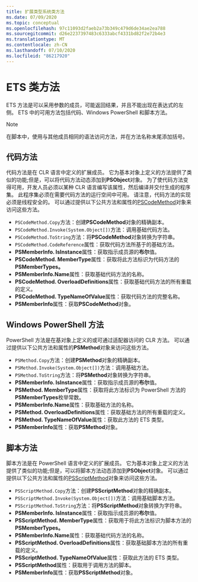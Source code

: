 ```yaml
---
title: 扩展类型系统类方法
ms.date: 07/09/2020
ms.topic: conceptual
ms.openlocfilehash: 97c11093d2faeb2a73b349c479d6de34ae2ea788
ms.sourcegitcommit: d26e2237397483c6333abcf4331bd82f2e72b4e3
ms.translationtype: MT
ms.contentlocale: zh-CN
ms.lasthandoff: 07/10/2020
ms.locfileid: "86217920"
---
```

# <a name="ets-class-methods"></a>ETS 类方法

ETS 方法是可以采用参数的成员，可能返回结果，并且不能出现在表达式的左侧。 ETS 中的可用方法包括代码、Windows PowerShell 和脚本方法。

> [!NOTE]
> 在脚本中，使用与其他成员相同的语法访问方法，并在方法名称末尾添加括号。

## <a name="code-methods"></a>代码方法

代码方法是在 CLR 语言中定义的扩展成员。 它为基本对象上定义的方法提供了类似的功能;但是，可以将代码方法动态添加到**PSObject**对象。 为了使代码方法变得可用，开发人员必须以某种 CLR 语言编写该属性，然后编译并交付生成的程序集。 此程序集必须在需要代码方法的运行空间中可用。 请注意，代码方法的实现必须是线程安全的。 可以通过提供以下公共方法和属性的[PSCodeMethod](/dotnet/api/system.management.automation.pscodemethod)对象来访问这些方法。

- `PSCodeMethod.Copy`方法：创建**PSCodeMethod**对象的精确副本。
- `PSCodeMethod.Invoke(System.Object[])`方法：调用基础代码方法。
- `PSCodeMethod.ToString`方法：将**PSCodeMethod**对象转换为字符串。
- `PSCodeMethod.CodeReference`属性：获取代码方法所基于的基础方法。
- **PSMemberInfo. IsInstance**属性：获取指示成员源的**布尔**值。
- **PSCodeMethod. MemberType**属性：获取将此方法标识为代码方法的**PSMemberTypes。**
- **PSMemberInfo.Name**属性：获取基础代码方法的名称。
- **PSCodeMethod. OverloadDefinitions**属性：获取基础代码方法的所有重载的定义。
- **PSCodeMethod. TypeNameOfValue**属性：获取代码方法的完整名称。
- **PSMemberInfo**属性：获取**PSCodeMethod**对象。

## <a name="windows-powershell-methods"></a>Windows PowerShell 方法

PowerShell 方法是在基对象上定义的或可通过适配器访问的 CLR 方法。 可以通过提供以下公共方法和属性的**PSMethod**对象来访问这些方法。

- `PSMethod.Copy`方法：创建**PSMethod**对象的精确副本。
- `PSMethod.Invoke(System.Object[])`方法：调用基础方法。
- `PSMethod.ToString`方法：将**PSMethod**对象转换为字符串。
- **PSMemberInfo. IsInstance**属性：获取指示成员源的**布尔**值。
- **PSMethod. MemberType**属性：获取将此方法标识为 PowerShell 方法的**PSMemberTypes**枚举常数。
- **PSMemberInfo.Name**属性：获取基础方法的名称。
- **PSMethod. OverloadDefinitions**属性：获取基础方法的所有重载的定义。
- **PSMethod. TypeNameOfValue**属性：获取此方法的 ETS 类型。
- **PSMemberInfo**属性：获取**PSMethod**对象。

## <a name="script-methods"></a>脚本方法

脚本方法是在 PowerShell 语言中定义的扩展成员。 它为基本对象上定义的方法提供了类似的功能;但是，可以将脚本方法动态添加到**PSObject**对象。 可以通过提供以下公共方法和属性的[PSScriptMethod](/dotnet/api/system.management.automation.psscriptmethod)对象来访问这些方法。

- `PSScriptMethod.Copy`方法：创建**PSScriptMethod**对象的精确副本。
- `PSScriptMethod.Invoke(System.Object[])`方法：调用基础脚本方法。
- `PSScriptMethod.ToString`方法：将**PSScriptMethod**对象转换为字符串。
- **PSMemberInfo. IsInstance**属性：获取指示成员源的**布尔**值。
- **PSScriptMethod. MemberType**属性：获取用于将此方法标识为脚本方法的**PSMemberTypes。**
- **PSMemberInfo.Name**属性：获取基础代码方法的名称。
- **PSScriptMethod. OverloadDefinitions**属性：获取基础脚本方法的所有重载的定义。
- **PSScriptMethod. TypeNameOfValue**属性：获取此方法的 ETS 类型。
- **PSScriptMethod**属性：获取用于调用方法的脚本。
- **PSMemberInfo**属性：获取**PSScriptMethod**对象。
